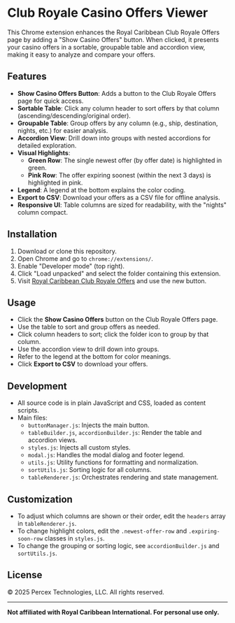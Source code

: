 # Club Royale Casino Offers Viewer

This Chrome extension enhances the Royal Caribbean Club Royale Offers page by adding a "Show Casino Offers" button. When clicked, it presents your casino offers in a sortable, groupable table and accordion view, making it easy to analyze and compare your offers.

## Features

- **Show Casino Offers Button**: Adds a button to the Club Royale Offers page for quick access.
- **Sortable Table**: Click any column header to sort offers by that column (ascending/descending/original order).
- **Groupable Table**: Group offers by any column (e.g., ship, destination, nights, etc.) for easier analysis.
- **Accordion View**: Drill down into groups with nested accordions for detailed exploration.
- **Visual Highlights**:
  - **Green Row**: The single newest offer (by offer date) is highlighted in green.
  - **Pink Row**: The offer expiring soonest (within the next 3 days) is highlighted in pink.
- **Legend**: A legend at the bottom explains the color coding.
- **Export to CSV**: Download your offers as a CSV file for offline analysis.
- **Responsive UI**: Table columns are sized for readability, with the "nights" column compact.

## Installation

1. Download or clone this repository.
2. Open Chrome and go to `chrome://extensions/`.
3. Enable "Developer mode" (top right).
4. Click "Load unpacked" and select the folder containing this extension.
5. Visit [Royal Caribbean Club Royale Offers](https://www.royalcaribbean.com/club-royale/offers) and use the new button.

## Usage

- Click the **Show Casino Offers** button on the Club Royale Offers page.
- Use the table to sort and group offers as needed.
- Click column headers to sort; click the folder icon to group by that column.
- Use the accordion view to drill down into groups.
- Refer to the legend at the bottom for color meanings.
- Click **Export to CSV** to download your offers.

## Development

- All source code is in plain JavaScript and CSS, loaded as content scripts.
- Main files:
  - `buttonManager.js`: Injects the main button.
  - `tableBuilder.js`, `accordionBuilder.js`: Render the table and accordion views.
  - `styles.js`: Injects all custom styles.
  - `modal.js`: Handles the modal dialog and footer legend.
  - `utils.js`: Utility functions for formatting and normalization.
  - `sortUtils.js`: Sorting logic for all columns.
  - `tableRenderer.js`: Orchestrates rendering and state management.

## Customization

- To adjust which columns are shown or their order, edit the `headers` array in `tableRenderer.js`.
- To change highlight colors, edit the `.newest-offer-row` and `.expiring-soon-row` classes in `styles.js`.
- To change the grouping or sorting logic, see `accordionBuilder.js` and `sortUtils.js`.

## License

© 2025 Percex Technologies, LLC. All rights reserved.

---

**Not affiliated with Royal Caribbean International. For personal use only.**

